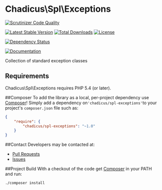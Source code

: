 # Chadicus\Spl\Exceptions
[![Scrutinizer Code Quality](http://img.shields.io/scrutinizer/g/chadicus/spl-exceptions-php.svg?style=flat)](https://scrutinizer-ci.com/g/chadicus/spl-exceptions-php/)

[![Latest Stable Version](http://img.shields.io/packagist/v/chadicus/spl-exceptions.svg?style=flat)](https://packagist.org/packages/chadicus/spl-exceptions)
[![Total Downloads](http://img.shields.io/packagist/dt/chadicus/spl-exceptions.svg?style=flat)](https://packagist.org/packages/chadicus/spl-exceptions)
[![License](http://img.shields.io/packagist/l/chadicus/spl-exceptions.svg?style=flat)](https://packagist.org/packages/chadicus/spl-exceptions)

[![Dependency Status](https://www.versioneye.com/user/projects/55fac78c3ed894001e001048/badge.svg?style=flat)](https://www.versioneye.com/user/projects/55fac78c3ed894001e001048)

[![Documentation](https://img.shields.io/badge/reference-phpdoc-blue.svg?style=flat)](http://pholio.herokuapp.com/chadicus/spl-exceptions)

Collection of standard exception classes

## Requirements

Chadicus\Spl\Exceptions requires PHP 5.4 (or later).

##Composer
To add the library as a local, per-project dependency use [Composer](http://getcomposer.org)! Simply add a dependency on`'chadicus/spl-exceptions'`to your project's `composer.json` file such as:

```json
{
    "require": {
        "chadicus/spl-exceptions": "~1.0"
    }
}
```

##Contact
Developers may be contacted at:

 * [Pull Requests](https://github.com/chadicus/spl-exceptions-php/pulls)
 * [Issues](https://github.com/chadicus/spl-exceptions-php/issues)

##Project Build
With a checkout of the code get [Composer](http://getcomposer.org) in your PATH and run:

```sh
./composer install
```
